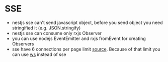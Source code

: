 # SSE

- nestjs sse can't send javascript object, before you send object you need stringified it (e.g. JSON.stringify)
- nestjs sse can consume only rxjs Observer
- you can use nodejs EventEmitter and rxjs fromEvent for creating Observers
- sse have 6 connections per page limit [source](https://stackoverflow.com/questions/5195452/websockets-vs-server-sent-events-eventsource). Because of that limit you can use [ws](../ws/) instead of sse
